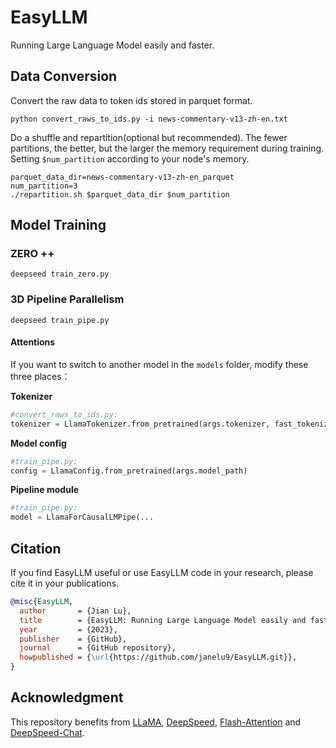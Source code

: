 # EasyLLM

Running Large Language Model easily and faster.

## Data Conversion

Convert the raw data to token ids stored in parquet format.

```shell
python convert_raws_to_ids.py -i news-commentary-v13-zh-en.txt
```

Do a shuffle and repartition(optional but recommended).  The fewer partitions, the better, but the larger the memory requirement during training. Setting `$num_partition` according to your node's memory.

```shell
parquet_data_dir=news-commentary-v13-zh-en_parquet
num_partition=3
./repartition.sh $parquet_data_dir $num_partition
```



## Model Training

### ZERO ++

```shell
deepseed train_zero.py
```

### 3D Pipeline Parallelism

```shell
deepseed train_pipe.py
```

#### Attentions

If you want to switch to another model in the `models` folder,  modify these three places：

**Tokenizer**

```python
#convert_raws_to_ids.py:
tokenizer = LlamaTokenizer.from_pretrained(args.tokenizer, fast_tokenizer = True, add_bos_token = True)
```

**Model config**

```python
#train_pipe.py:
config = LlamaConfig.from_pretrained(args.model_path)
```

 **Pipeline module**

```python
#train_pipe.py:
model = LlamaForCausalLMPipe(...
```

## Citation

If you find EasyLLM useful or use EasyLLM  code  in your research, please cite it in your publications.

```bibtex
@misc{EasyLLM,
  author       = {Jian Lu},
  title        = {EasyLLM: Running Large Language Model easily and faster},
  year         = {2023},
  publisher    = {GitHub},
  journal      = {GitHub repository},
  howpublished = {\url{https://github.com/janelu9/EasyLLM.git}},
}
```

## Acknowledgment

This repository benefits from [LLaMA](https://ai.facebook.com/blog/large-language-model-llama-meta-ai), [DeepSpeed](https://github.com/microsoft/DeepSpeed), [Flash-Attention](https://github.com/Dao-AILab/flash-attention.git) and [DeepSpeed-Chat](https://github.com/microsoft/DeepSpeedExamples/tree/HEAD/applications/DeepSpeed-Chat). 
